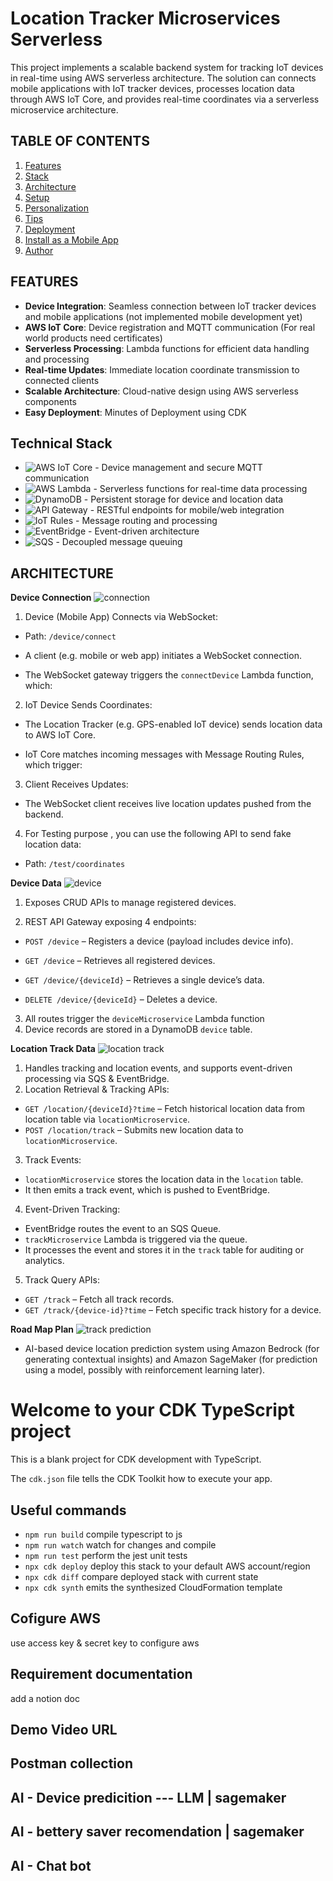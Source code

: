 # Location Tracker Microservices Serverless
This project implements a scalable backend system for tracking IoT devices in real-time using AWS serverless architecture. The solution can connects mobile applications with IoT tracker devices, processes location data through AWS IoT Core, and provides real-time coordinates via a serverless microservice architecture.

## TABLE OF CONTENTS
1. [Features](#FEATURES) 
2. [Stack](#STACK)
3. [Architecture](#ARCHITECTURE)
4. [Setup](#SETUP)
5. [Personalization](#PERSONALIZATION)
6. [Tips](#TIPS)
7. [Deployment](#DEPLOYMENT)
8. [Install as a Mobile App](#PWA)
9. [Author](#AUTHOR)


## FEATURES
    
- **Device Integration**: Seamless connection between IoT tracker devices and mobile applications (not implemented mobile development yet)
- **AWS IoT Core**: Device registration and MQTT communication (For real world products need certificates)
- **Serverless Processing**: Lambda functions for efficient data handling and processing
- **Real-time Updates**: Immediate location coordinate transmission to connected clients
- **Scalable Architecture**: Cloud-native design using AWS serverless components
- **Easy Deployment**: Minutes of Deployment using CDK 

## Technical Stack

- <img src="https://img.shields.io/badge/AWS_IoT_Core-326304?style=flat&logo=amazon-aws&logoColor=white" alt="AWS IoT Core"> - Device management and secure MQTT communication  
- <img src="https://img.shields.io/badge/AWS_Lambda-FF9900?style=flat&logo=awslambda&logoColor=white" alt="AWS Lambda"> - Serverless functions for real-time data processing  
- <img src="https://img.shields.io/badge/Amazon_DynamoDB-4053D6?style=flat&logo=amazon-dynamodb&logoColor=white" alt="DynamoDB"> - Persistent storage for device and location data  
- <img src="https://img.shields.io/badge/Amazon_API_Gateway-5e6dd1?style=flat&logo=amazon-aws&logoColor=white" alt="API Gateway"> - RESTful endpoints for mobile/web integration  
- <img src="https://img.shields.io/badge/AWS_IoT_Rules-407d07?style=flat&logo=amazon-aws&logoColor=white" alt="IoT Rules"> - Message routing and processing  
- <img src="https://img.shields.io/badge/Amazon_EventBridge-870f57?style=flat&logo=amazon-aws&logoColor=white" alt="EventBridge"> - Event-driven architecture  
- <img src="https://img.shields.io/badge/Amazon_SQS-b3257a?style=flat&logo=amazon-sqs&logoColor=white" alt="SQS"> - Decoupled message queuing  


## ARCHITECTURE
**Device Connection**
![connection](public/readme/connect.png)<br />
1. Device (Mobile App) Connects via WebSocket:

- Path: ```/device/connect```

- A client (e.g. mobile or web app) initiates a WebSocket connection.

-  The WebSocket gateway triggers the ```connectDevice``` Lambda function, which:


2. IoT Device Sends Coordinates:

- The Location Tracker (e.g. GPS-enabled IoT device) sends location data to AWS IoT Core.

- IoT Core matches incoming messages with Message Routing Rules, which trigger:


3. Client Receives Updates:

- The WebSocket client receives live location updates pushed from the backend.

4. For Testing purpose , you can use the following API to send fake location data:
- Path: ```/test/coordinates```

**Device Data**
![device](public/readme/device.png)<br />

1. Exposes CRUD APIs to manage registered devices.

2. REST API Gateway exposing 4 endpoints:

- ```POST /device``` – Registers a device (payload includes device info).

- ```GET /device``` – Retrieves all registered devices.

- ```GET /device/{deviceId}``` – Retrieves a single device’s data.

- ```DELETE /device/{deviceId}``` – Deletes a device.

3. All routes trigger the ```deviceMicroservice``` Lambda function 
4. Device records are stored in a DynamoDB ```device``` table.

**Location Track Data**
![location track](public/readme/location-track.png)<br />

1. Handles tracking and location events, and supports event-driven processing via SQS & EventBridge.
2. Location Retrieval & Tracking APIs:
- ```GET /location/{deviceId}?time``` – Fetch historical location data from location table via ```locationMicroservice```.
- ```POST /location/track``` – Submits new location data to ```locationMicroservice```.

3. Track Events:
- ```locationMicroservice``` stores the location data in the ```location``` table.
- It then emits a track event, which is pushed to EventBridge.

4. Event-Driven Tracking:
- EventBridge routes the event to an SQS Queue.
- ```trackMicroservice``` Lambda is triggered via the queue.
- It processes the event and stores it in the ```track``` table for auditing or analytics.

5. Track Query APIs:
- ```GET /track``` – Fetch all track records.
- ```GET /track/{device-id}?time``` – Fetch specific track history for a device.

**Road Map Plan**
![track prediction](public/readme/roadmap.png)<br />
- AI-based device location prediction system using Amazon Bedrock (for generating contextual insights) and Amazon SageMaker (for prediction using a model, possibly with reinforcement learning later).



# Welcome to your CDK TypeScript project

This is a blank project for CDK development with TypeScript.

The `cdk.json` file tells the CDK Toolkit how to execute your app.

## Useful commands

* ```npm run build```   compile typescript to js
* `npm run watch`   watch for changes and compile
* `npm run test`    perform the jest unit tests
* `npx cdk deploy`  deploy this stack to your default AWS account/region
* `npx cdk diff`    compare deployed stack with current state
* `npx cdk synth`   emits the synthesized CloudFormation template


## Cofigure AWS
use access key & secret key to configure aws



## Requirement documentation
add a notion doc

## Demo Video URL

## Postman collection


## AI - Device predicition --- LLM | sagemaker
## AI - bettery saver recomendation | sagemaker
## AI - Chat bot
